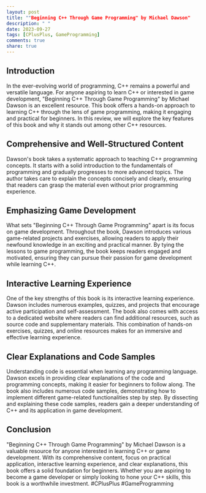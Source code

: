 ```yaml
---
layout: post
title: ""Beginning C++ Through Game Programming" by Michael Dawson"
description: " "
date: 2023-09-27
tags: [CPlusPlus, GameProgramming]
comments: true
share: true
---
```


## Introduction
In the ever-evolving world of programming, C++ remains a powerful and versatile language. For anyone aspiring to learn C++ or interested in game development, "Beginning C++ Through Game Programming" by Michael Dawson is an excellent resource. This book offers a hands-on approach to learning C++ through the lens of game programming, making it engaging and practical for beginners. In this review, we will explore the key features of this book and why it stands out among other C++ resources.

## Comprehensive and Well-Structured Content
Dawson's book takes a systematic approach to teaching C++ programming concepts. It starts with a solid introduction to the fundamentals of programming and gradually progresses to more advanced topics. The author takes care to explain the concepts concisely and clearly, ensuring that readers can grasp the material even without prior programming experience.

## Emphasizing Game Development
What sets "Beginning C++ Through Game Programming" apart is its focus on game development. Throughout the book, Dawson introduces various game-related projects and exercises, allowing readers to apply their newfound knowledge in an exciting and practical manner. By tying the lessons to game programming, the book keeps readers engaged and motivated, ensuring they can pursue their passion for game development while learning C++.

## Interactive Learning Experience
One of the key strengths of this book is its interactive learning experience. Dawson includes numerous examples, quizzes, and projects that encourage active participation and self-assessment. The book also comes with access to a dedicated website where readers can find additional resources, such as source code and supplementary materials. This combination of hands-on exercises, quizzes, and online resources makes for an immersive and effective learning experience.

## Clear Explanations and Code Samples
Understanding code is essential when learning any programming language. Dawson excels in providing clear explanations of the code and programming concepts, making it easier for beginners to follow along. The book also includes numerous code samples, demonstrating how to implement different game-related functionalities step by step. By dissecting and explaining these code samples, readers gain a deeper understanding of C++ and its application in game development.

## Conclusion
"Beginning C++ Through Game Programming" by Michael Dawson is a valuable resource for anyone interested in learning C++ or game development. With its comprehensive content, focus on practical application, interactive learning experience, and clear explanations, this book offers a solid foundation for beginners. Whether you are aspiring to become a game developer or simply looking to hone your C++ skills, this book is a worthwhile investment. #CPlusPlus #GameProgramming